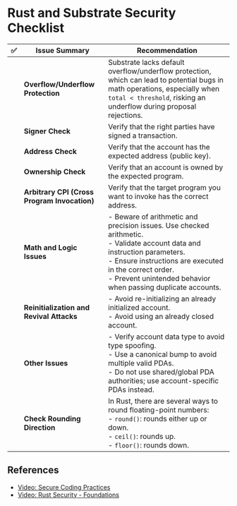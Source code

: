 # Rust and Substrate Security Checklist

| ✅ | Issue Summary | Recommendation |
|----|---------------|----------------|
|    | **Overflow/Underflow Protection** | Substrate lacks default overflow/underflow protection, which can lead to potential bugs in math operations, especially when `total < threshold`, risking an underflow during proposal rejections. | To prevent these bugs, use safe math functions like `checked_add()` and `checked_sub()` for all arithmetic operations. |
|    | **Signer Check** | Verify that the right parties have signed a transaction. | Signed and secure. Use Anchor's `Signer<'info>` type. |
|    | **Address Check** | Verify that the account has the expected address (public key). | Use Anchor constraint, e.g., `has_one`. |
|    | **Ownership Check** | Verify that an account is owned by the expected program. | Secure. Use Anchor's `Account<'info, T>` type that checks the owner. |
|    | **Arbitrary CPI (Cross Program Invocation)** | Verify that the target program you want to invoke has the correct address. | Secure. Use Anchor's `Program<'info, T>` type that checks the program's address. |
|    | **Math and Logic Issues** | - Beware of arithmetic and precision issues. Use checked arithmetic. <br> - Validate account data and instruction parameters. <br> - Ensure instructions are executed in the correct order. <br> - Prevent unintended behavior when passing duplicate accounts. | Follow these checks to avoid logical flaws and potential vulnerabilities. |
|    | **Reinitialization and Revival Attacks** | - Avoid re-initializing an already initialized account. <br> - Avoid using an already closed account. | Validate initialization states to prevent these issues. |
|    | **Other Issues** | - Verify account data type to avoid type spoofing. <br> - Use a canonical bump to avoid multiple valid PDAs. <br> - Do not use shared/global PDA authorities; use account-specific PDAs instead. | Implement these best practices for secure account management. |
|    | **Check Rounding Direction** | In Rust, there are several ways to round floating-point numbers: <br> - `round()`: rounds either up or down. <br> - `ceil()`: rounds up. <br> - `floor()`: rounds down. | Double-check the direction to ensure the intended rounding behavior. |

## References
- [Video: Secure Coding Practices](https://youtu.be/Qkf9QwSfHAM?list=PLzUrW5H8-hDev3XOSY-Wqzb6O2wwn3I43)
- [Video: Rust Security - Foundations](https://youtu.be/q7yjmhxyvc0)
